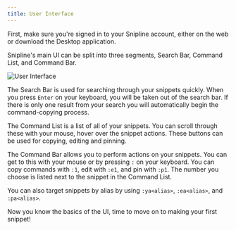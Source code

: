 ```yaml
---
title: User Interface
---
```


First, make sure you're signed in to your Snipline account, either on the web or download the Desktop application.

Snipline's main UI can be split into three segments, Search Bar, Command List, and Command Bar.

![User Interface](/images/snipline/ui.png)

The Search Bar is used for searching through your snippets quickly. When you press `Enter` on your keyboard, you will be taken out of the search bar. If there is only one result from your search you will automatically begin the command-copying process.

The Command List is a list of all of your snippets. You can scroll through these with your mouse, hover over the snippet actions. These buttons can be used for copying, editing and pinning.

The Command Bar allows you to perform actions on your snippets. You can get to this with your mouse or by pressing `:` on your keyboard. You can copy commands with `:1`, edit with `:e1`, and pin with `:p1`. The number you choose is listed next to the snippet in the Command List. 

You can also target snippets by alias by using `:ya<alias>`, `:ea<alias>`, and `:pa<alias>`.

Now you know the basics of the UI, time to move on to making your first snippet!